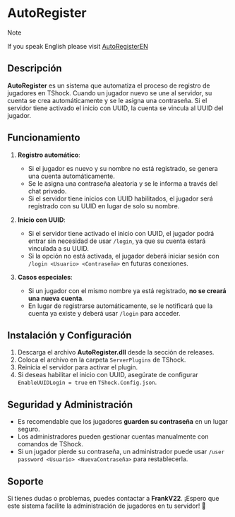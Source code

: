 # AutoRegister

> [!NOTE]
> If you speak English please visit [AutoRegisterEN](./GUIDE/AutoRegister_En.md)

## Descripción
**AutoRegister** es un sistema que automatiza el proceso de registro de jugadores en TShock. Cuando un jugador nuevo se une al servidor, su cuenta se crea automáticamente y se le asigna una contraseña. Si el servidor tiene activado el inicio con UUID, la cuenta se vincula al UUID del jugador.

## Funcionamiento

1. **Registro automático**:  
   - Si el jugador es nuevo y su nombre no está registrado, se genera una cuenta automáticamente.
   - Se le asigna una contraseña aleatoria y se le informa a través del chat privado.
   - Si el servidor tiene inicios con UUID habilitados, el jugador será registrado con su UUID en lugar de solo su nombre.

2. **Inicio con UUID**:  
   - Si el servidor tiene activado el inicio con UUID, el jugador podrá entrar sin necesidad de usar `/login`, ya que su cuenta estará vinculada a su UUID.
   - Si la opción no está activada, el jugador deberá iniciar sesión con `/login <Usuario> <Contraseña>` en futuras conexiones.

3. **Casos especiales**:  
   - Si un jugador con el mismo nombre ya está registrado, **no se creará una nueva cuenta**.
   - En lugar de registrarse automáticamente, se le notificará que la cuenta ya existe y deberá usar `/login` para acceder.

## Instalación y Configuración
1. Descarga el archivo **AutoRegister.dll** desde la sección de releases.
2. Coloca el archivo en la carpeta `ServerPlugins` de TShock.
3. Reinicia el servidor para activar el plugin.
4. Si deseas habilitar el inicio con UUID, asegúrate de configurar `EnableUUIDLogin = true` en `TShock.Config.json`.

## Seguridad y Administración
- Es recomendable que los jugadores **guarden su contraseña** en un lugar seguro.
- Los administradores pueden gestionar cuentas manualmente con comandos de TShock.
- Si un jugador pierde su contraseña, un administrador puede usar `/user password <Usuario> <NuevaContraseña>` para restablecerla.

## Soporte
Si tienes dudas o problemas, puedes contactar a **FrankV22**. ¡Espero que este sistema facilite la administración de jugadores en tu servidor! 🚀
